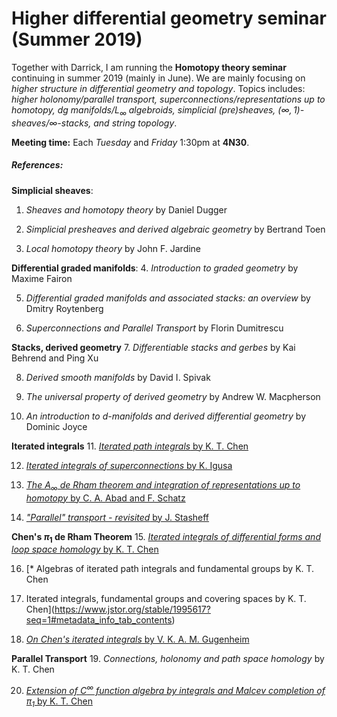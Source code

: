 # Higher differential geometry seminar (Summer 2019)

Together with Darrick, I am running the **Homotopy theory seminar** continuing in summer 2019 (mainly in June). We are mainly focusing on *higher structure in differential geometry and topology*. Topics includes: *higher holonomy/parallel transport, superconnections/representations up to homotopy, dg manifolds/$L_\infty$ algebroids, simplicial (pre)sheaves, $(\infty,1)$-sheaves/$\infty$-stacks, and string topology*.

**Meeting time:** Each *Tuesday* and *Friday* 1:30pm at **4N30**.

##### References:
**Simplicial sheaves**:
1. *Sheaves and homotopy theory* by Daniel Dugger
2. *Simplicial presheaves and derived algebraic geometry* by Bertrand Toen

3. *Local homotopy theory* by John F. Jardine

**Differential graded manifolds**:
4. *Introduction to graded geometry* by Maxime Fairon

5. *Differential graded manifolds and associated stacks: an overview* by Dmitry Roytenberg

6. *Superconnections and Parallel Transport* by Florin Dumitrescu

**Stacks, derived geometry**
7. *Differentiable stacks and gerbes* by Kai Behrend and Ping Xu

8. *Derived smooth manifolds* by David I. Spivak

9. *The universal property of derived geometry* by Andrew W. Macpherson

10. *An introduction to d-manifolds and derived differential geometry* by Dominic Joyce

**Iterated integrals**
11. [*Iterated path integrals* by K. T. Chen](https://projecteuclid.org/euclid.bams/1183539443)

12. [*Iterated integrals of superconnections* by K. Igusa](https://arxiv.org/abs/0912.0249)

13. [*The $A_\infty$ de Rham theorem and integration of representations up to homotopy* by C. A. Abad and F. Schatz](https://arxiv.org/abs/1011.4693)

14. [*"Parallel" transport - revisited* by J. Stasheff](https://arxiv.org/abs/1011.4693)

**Chen's $\pi_1$ de Rham Theorem**
15. [*Iterated integrals of differential forms and loop space homology* by K. T. Chen](https://www.jstor.org/stable/1970846?seq=1#metadata_info_tab_contents)

16. [* Algebras of iterated path integrals and fundamental groups by K. T. Chen

17. Iterated integrals, fundamental groups and covering spaces by K. T. Chen](https://www.jstor.org/stable/1995617?seq=1#metadata_info_tab_contents)

18.  [*On Chen's iterated integrals* by V. K. A. M. Gugenheim](https://projecteuclid.org/download/pdf_1/euclid.ijm/1256049021)

**Parallel Transport**
19. *Connections, holonomy and path space homology* by K. T. Chen

20. [*Extension of $C^\infty$ function algebra by integrals and Malcev completion of $\pi_1$* by K. T. Chen](https://www.sciencedirect.com/science/article/pii/0001870877901207)
